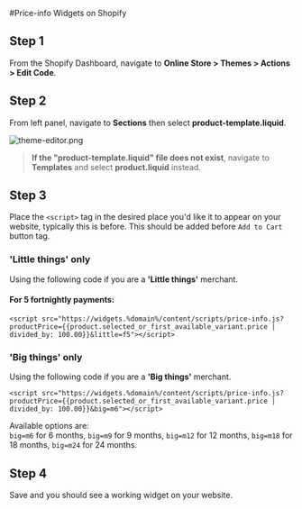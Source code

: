 #Price-info Widgets on Shopify

## Step 1 
From the Shopify Dashboard, navigate to **Online Store > Themes > Actions > Edit Code**.

## Step 2
From left panel, navigate to **Sections** then select **product-template.liquid**.

![theme-editor.png](/img/price-info/theme_edit.png)

> <b>If the "product-template.liquid" file does not exist</b>, navigate to **Templates** and select **product.liquid** instead.

## Step 3
Place the ```<script>``` tag in the desired place you'd like it to appear on your website, typically this is before. This should be added before ```Add to Cart ``` button tag.

### 'Little things' only

Using the following code if you are a **'Little things'** merchant.
#### For 5 fortnightly payments:
```
<script src="https://widgets.%domain%/content/scripts/price-info.js?productPrice={{product.selected_or_first_available_variant.price | divided_by: 100.00}}&little=f5"></script>
```
<script src="https://widgets.%domain%/content/scripts/price-info.js?productPrice={{product.selected_or_first_available_variant.price | divided_by: 100.00}}&little=f5"></script>
<!-- 
#### For 10 weekly payments:
```
<script src="https://widgets.%domain%/content/scripts/price-info.js?productPrice={{product.selected_or_first_available_variant.price | divided_by: 100.00}}&little=w10"></script>
```
<script src="https://widgets.%domain%/content/scripts/price-info.js?productPrice={{product.selected_or_first_available_variant.price | divided_by: 100.00}}&little=w10"></script>
-->

### 'Big things' only

Using the following code if you are a **'Big things'** merchant.
```
<script src="https://widgets.%domain%/content/scripts/price-info.js?productPrice={{product.selected_or_first_available_variant.price | divided_by: 100.00}}&big=m6"></script>
```
<script src="https://widgets.%domain%/content/scripts/price-info.js?productPrice={{product.selected_or_first_available_variant.price | divided_by: 100.00}}&big=m6"></script>

Available options are:  
<code>big=m6</code> for 6 months, <code>big=m9</code> for 9 months, <code>big=m12</code> for 12 months, <code>big=m18</code> for 18 months, <code>big=m24</code> for 24 months.

## Step 4
Save and you should see a working widget on your website.
